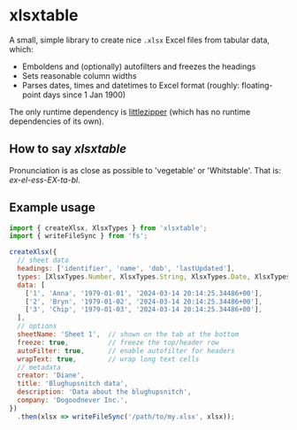 # xlsxtable

A small, simple library to create nice `.xlsx` Excel files from tabular data, which:

* Emboldens and (optionally) autofilters and freezes the headings
* Sets reasonable column widths
* Parses dates, times and datetimes to Excel format (roughly: floating-point days since 1 Jan 1900)

The only runtime dependency is [littlezipper](https://github.com/jawj/littlezipper) (which has no runtime dependencies of its own).

## How to say _xlsxtable_

Pronunciation is as close as possible to 'vegetable' or 'Whitstable'. That is: _ex-el-ess-EX-ta-bl_.

## Example usage

```javascript
import { createXlsx, XlsxTypes } from 'xlsxtable';
import { writeFileSync } from 'fs';

createXlsx({
  // sheet data
  headings: ['identifier', 'name', 'dob', 'lastUpdated'],
  types: [XlsxTypes.Number, XlsxTypes.String, XlsxTypes.Date, XlsxTypes.DateTime],
  data: [
    ['1', 'Anna', '1979-01-01', '2024-03-14 20:14:25.34486+00'],
    ['2', 'Bryn', '1979-01-02', '2024-03-14 20:14:25.34486+00'],
    ['3', 'Chip', '1979-01-03', '2024-03-14 20:14:25.34486+00'],
  ],
  // options
  sheetName: 'Sheet 1',  // shown on the tab at the bottom
  freeze: true,          // freeze the top/header row
  autoFilter: true,      // enable autofilter for headers
  wrapText: true,        // wrap long text cells
  // metadata
  creator: 'Diane', 
  title: 'Blughupsnitch data',
  description: 'Data about the blughupsnitch',
  company: 'Dogoodnever Inc.',
})
  .then(xlsx => writeFileSync('/path/to/my.xlsx', xlsx));
```
